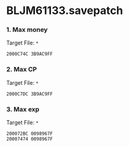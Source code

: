 # BLJM61133.savepatch

### 1. Max money

Target File: `*`

```
2000C74C 3B9AC9FF
```

### 2. Max CP

Target File: `*`

```
2000C7DC 3B9AC9FF
```

### 3. Max exp

Target File: `*`

```
200072BC 0098967F
20007474 0098967F
```

